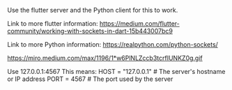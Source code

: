 Use the flutter server and the Python client for this to work.

Link to more flutter information: https://medium.com/flutter-community/working-with-sockets-in-dart-15b443007bc9


Link to more Python information: https://realpython.com/python-sockets/

https://miro.medium.com/max/1196/1*w6PlNLZccb3tcrfIUNKZ0g.gif

Use 127.0.0.1:4567
This means:
HOST = "127.0.0.1"  # The server's hostname or IP address
PORT = 4567  # The port used by the server